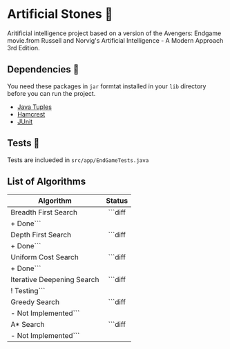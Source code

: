 # Artificial Stones 💎
Aritificial intelligence project based on a version of the Avengers: Endgame movie.from Russell and Norvig's Artificial Intelligence - A Modern Approach 3rd Edition.

## Dependencies 🦸
You need these packages in `jar` formtat installed in your `lib` directory before you can run the project.
- [Java Tuples](http://www.java2s.com/Code/Jar/j/Downloadjavatuples12jar.htm)
- [Hamcrest](http://www.java2s.com/Code/Jar/h/Downloadhamcrestall13jar.htm)
- [JUnit](http://www.java2s.com/Code/Jar/j/Downloadjunit411jar.htm)

## Tests 🧪
Tests are inclueded in `src/app/EndGameTests.java`

## List of Algorithms
| Algorithm|    Status     |
|----------|:-------------:|
| Breadth First Search |  ```diff
+ Done``` |
| Depth First Search |  ```diff
+ Done``` |
| Uniform Cost Search |  ```diff
+ Done``` |
| Iterative Deepening Search |  ```diff
! Testing``` |
| Greedy Search |  ```diff
- Not Implemented``` |
| A* Search |  ```diff
- Not Implemented``` |
